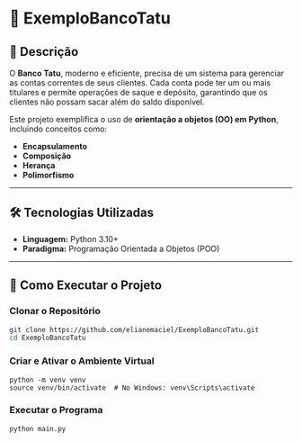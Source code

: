 
# 🏦 ExemploBancoTatu

## 📖 Descrição
O **Banco Tatu**, moderno e eficiente, precisa de um sistema para gerenciar as contas correntes de seus clientes. Cada conta pode ter um ou mais titulares e permite operações de saque e depósito, garantindo que os clientes não possam sacar além do saldo disponível.

Este projeto exemplifica o uso de **orientação a objetos (OO) em Python**, incluindo conceitos como:
- **Encapsulamento**
- **Composição**
- **Herança**
- **Polimorfismo**

---

## 🛠️ Tecnologias Utilizadas
- **Linguagem:** Python 3.10+
- **Paradigma:** Programação Orientada a Objetos (POO)

---

## 🚀 Como Executar o Projeto

### Clonar o Repositório
```bash
git clone https://github.com/elianemaciel/ExemploBancoTatu.git
cd ExemploBancoTatu
```
### Criar e Ativar o Ambiente Virtual
```
python -m venv venv
source venv/bin/activate  # No Windows: venv\Scripts\activate
```
### Executar o Programa
```
python main.py
```
